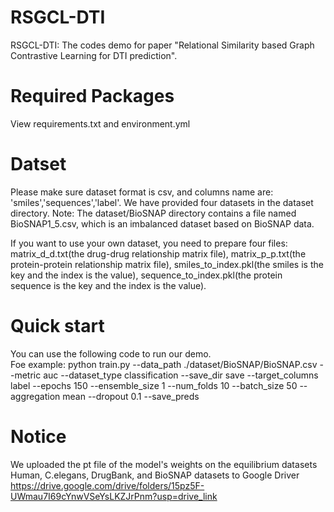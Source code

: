 # RSGCL-DTI
RSGCL-DTI: The codes demo for paper "Relational Similarity based Graph Contrastive Learning for DTI prediction".

# Required Packages
View requirements.txt and environment.yml

# Datset
Please make sure dataset format is csv, and columns name are: 'smiles','sequences','label'. We have provided four datasets in the dataset directory. Note: The dataset/BioSNAP directory contains a file named BioSNAP1_5.csv, which is an imbalanced dataset based on BioSNAP data.

If you want to use your own dataset, you need to prepare four files: matrix_d_d.txt(the drug-drug relationship matrix file), matrix_p_p.txt(the protein-protein relationship matrix file), smiles_to_index.pkl(the smiles is the key and the index is the value),  sequence_to_index.pkl(the protein sequence is the key and the index is the value).

# Quick start
You can use the following code to run our demo.<br>
Foe example: python train.py --data_path ./dataset/BioSNAP/BioSNAP.csv --metric auc --dataset_type classification --save_dir save --target_columns label --epochs 150 --ensemble_size 1 --num_folds 10 --batch_size 50 --aggregation mean --dropout 0.1 --save_preds

# Notice
We uploaded the pt file of the model's weights on the equilibrium datasets Human, C.elegans, DrugBank, and BioSNAP datasets to Google Driver
https://drive.google.com/drive/folders/15pz5F-UWmau7I69cYnwVSeYsLKZJrPnm?usp=drive_link

